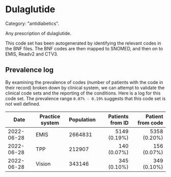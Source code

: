 # Dulaglutide

Category: "antidiabetics".

Any prescription of dulaglutide.

This code set has been autogenerated by identifying the relevant codes in the BNF files. The BNF codes are then mapped to SNOMED, and then on to EMIS, Readv2 and CTV3.

## Prevalence log

By examining the prevalence of codes (number of patients with the code in their record) broken down by clinical system, we can attempt to validate the clinical code sets and the reporting of the conditions. Here is a log for this code set. The prevalence range `0.07% - 0.19%` suggests that this code set is not well defined.

| Date       | Practice system | Population | Patients from ID | Patient from code |
| ---------- | --------------- | ---------- | ---------------: | ----------------: |
| 2022-06-28 | EMIS            | 2664831    |     5149 (0.19%) |      5358 (0.20%) |
| 2022-06-28 | TPP             | 212907     |      140 (0.07%) |       156 (0.07%) |
| 2022-06-28 | Vision          | 343146     |      345 (0.10%) |       349 (0.10%) |
